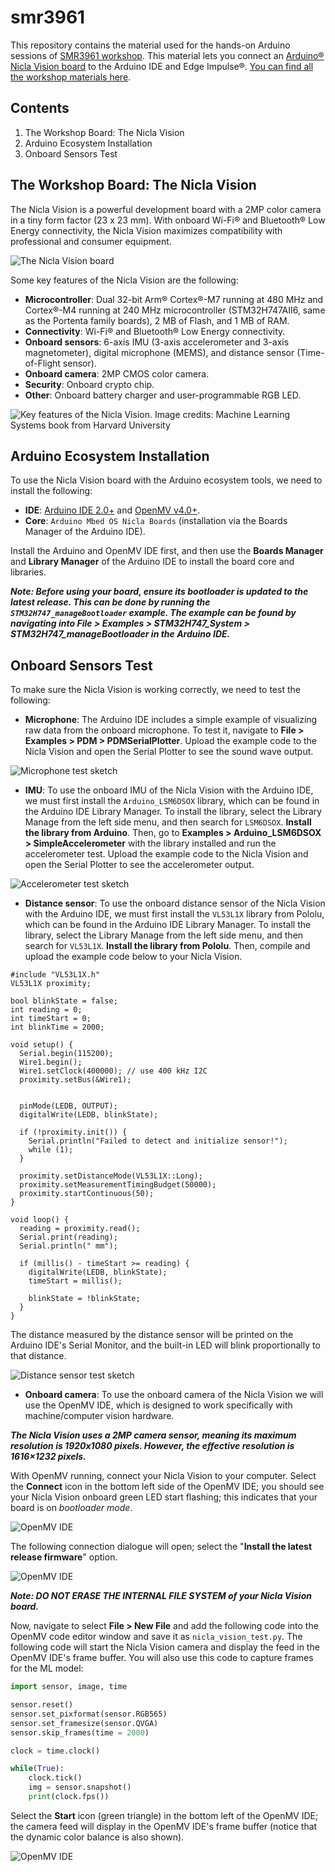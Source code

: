 # smr3961

This repository contains the material used for the hands-on Arduino sessions of [SMR3961 workshop](https://indico.ictp.it/event/10499). This material lets you connect an [Arduino® Nicla Vision board](https://store.arduino.cc/products/nicla-vision) to the Arduino IDE and Edge Impulse®. [You can find all the workshop materials here](https://tinyml.seas.harvard.edu/SustainableDev-24/).

## Contents

1. The Workshop Board: The Nicla Vision
2. Arduino Ecosystem Installation
3. Onboard Sensors Test 

## The Workshop Board: The Nicla Vision

The Nicla Vision is a powerful development board with a 2MP color camera in a tiny form factor (23 x 23 mm). With onboard Wi-Fi® and Bluetooth® Low Energy connectivity, the Nicla Vision maximizes compatibility with professional and consumer equipment. 

![The Nicla Vision board](/assets/nicla_vision_01.png)

Some key features of the Nicla Vision are the following:

- **Microcontroller**: Dual 32-bit Arm® Cortex®-M7 running at 480 MHz and Cortex®-M4 running at 240 MHz microcontroller (STM32H747AII6, same as the Portenta family boards), 2 MB of Flash, and 1 MB of RAM.
- **Connectivity**: Wi-Fi® and Bluetooth® Low Energy connectivity.
- **Onboard sensors**: 6-axis IMU (3-axis accelerometer and 3-axis magnetometer), digital microphone (MEMS), and distance sensor (Time-of-Flight sensor).
- **Onboard camera**: 2MP CMOS color camera. 
- **Security**: Onboard crypto chip. 
- **Other**: Onboard battery charger and user-programmable RGB LED. 

![Key features of the Nicla Vision. Image credits: Machine Learning Systems book from Harvard University](/assets/nicla_vision_02.png)

## Arduino Ecosystem Installation

To use the Nicla Vision board with the Arduino ecosystem tools, we need to install the following:

- **IDE**: [Arduino IDE 2.0+](https://www.arduino.cc/en/software) and [OpenMV v4.0+](https://openmv.io/pages/download).
- **Core**: `Arduino Mbed OS Nicla Boards` (installation via the Boards Manager of the Arduino IDE). 

Install the Arduino and OpenMV IDE first, and then use the **Boards Manager** and **Library Manager** of the Arduino IDE to install the board core and libraries. 

***Note: Before using your board, ensure its bootloader is updated to the latest release. This can be done by running the `STM32H747_manageBootloader` example. The example can be found by navigating into **File > Examples > STM32H747_System > STM32H747_manageBootloader** in the Arduino IDE.***

## Onboard Sensors Test 

To make sure the Nicla Vision is working correctly, we need to test the following:

- **Microphone**: The Arduino IDE includes a simple example of visualizing raw data from the onboard microphone. To test it, navigate to **File > Examples > PDM > PDMSerialPlotter**. Upload the example code to the Nicla Vision and open the Serial Plotter to see the sound wave output.

![Microphone test sketch](/assets/microphone_test.gif)

- **IMU**: To use the onboard IMU of the Nicla Vision with the Arduino IDE, we must first install the `Arduino_LSM6DSOX` library, which can be found in the Arduino IDE Library Manager. To install the library, select the Library Manage from the left side menu, and then search for `LSM6DSOX`. **Install the library from Arduino**. Then, go to **Examples > Arduino_LSM6DSOX > SimpleAccelerometer** with the library installed and run the accelerometer test. Upload the example code to the Nicla Vision and open the Serial Plotter to see the accelerometer output.

![Accelerometer test sketch](/assets/accelerometer_test.gif)

- **Distance sensor**: To use the onboard distance sensor of the Nicla Vision with the Arduino IDE, we must first install the `VL53L1X` library from Pololu, which can be found in the Arduino IDE Library Manager. To install the library, select the Library Manage from the left side menu, and then search for `VL53L1X`. **Install the library from Pololu**. Then, compile and upload the example code below to your Nicla Vision.

```arduino
#include "VL53L1X.h"
VL53L1X proximity;

bool blinkState = false;
int reading = 0;
int timeStart = 0;
int blinkTime = 2000;

void setup() {
  Serial.begin(115200);
  Wire1.begin();
  Wire1.setClock(400000); // use 400 kHz I2C
  proximity.setBus(&Wire1);


  pinMode(LEDB, OUTPUT);
  digitalWrite(LEDB, blinkState);

  if (!proximity.init()) {
    Serial.println("Failed to detect and initialize sensor!");
    while (1);
  }

  proximity.setDistanceMode(VL53L1X::Long);
  proximity.setMeasurementTimingBudget(50000);
  proximity.startContinuous(50);
}

void loop() {
  reading = proximity.read();
  Serial.print(reading);
  Serial.println(" mm");

  if (millis() - timeStart >= reading) {
    digitalWrite(LEDB, blinkState);
    timeStart = millis();

    blinkState = !blinkState;
  }
}
```
The distance measured by the distance sensor will be printed on the Arduino IDE's Serial Monitor, and the built-in LED will blink proportionally to that distance.

![Distance sensor test sketch](/assets/distance_test.gif)

- **Onboard camera**: To use the onboard camera of the Nicla Vision we will use the OpenMV IDE, which is designed to work specifically with machine/computer vision hardware.

***The Nicla Vision uses a 2MP camera sensor, meaning its maximum resolution is 1920x1080 pixels. However, the effective resolution is 1616×1232 pixels.*** 

With OpenMV running, connect your Nicla Vision to your computer. Select the **Connect** icon in the bottom left side of the OpenMV IDE; you should see your Nicla Vision onboard green LED start flashing; this indicates that your board is on *bootloader mode*.

![OpenMV IDE](/assets/OpenMV_IDE_01.png)

The following connection dialogue will open; select the "**Install the latest release firmware**" option. 

![OpenMV IDE](/assets/OpenMV_IDE_02.png)

***Note: **DO NOT ERASE THE INTERNAL FILE SYSTEM of your Nicla Vision board.*****

Now, navigate to select **File > New File** and add the following code into the OpenMV code editor window and save it as `nicla_vision_test.py`. The following code will start the Nicla Vision camera and display the feed in the OpenMV IDE's frame buffer. You will also use this code to capture frames for the ML model:

```python
import sensor, image, time

sensor.reset()
sensor.set_pixformat(sensor.RGB565)
sensor.set_framesize(sensor.QVGA)
sensor.skip_frames(time = 2000)

clock = time.clock()

while(True):
    clock.tick()
    img = sensor.snapshot()
    print(clock.fps())
```

Select the **Start** icon (green triangle) in the bottom left of the OpenMV IDE; the camera feed will display in the OpenMV IDE's frame buffer (notice that the dynamic color balance is also shown). 

![OpenMV IDE](/assets/OpenMV_IDE_03.png)